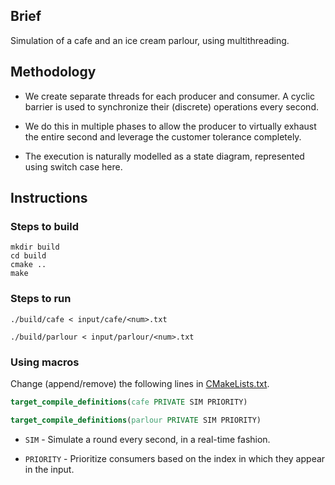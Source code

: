 ## Brief

Simulation of a cafe and an ice cream parlour, using multithreading.

## Methodology

- We create separate threads for each producer and consumer. A cyclic barrier is used to synchronize their (discrete) operations every second.

- We do this in multiple phases to allow the producer to virtually exhaust the entire second and leverage the customer tolerance completely.

- The execution is naturally modelled as a state diagram, represented using switch case here.

## Instructions

### Steps to build

```shell
mkdir build
cd build
cmake ..
make
```

### Steps to run

```shell
./build/cafe < input/cafe/<num>.txt
```

```shell
./build/parlour < input/parlour/<num>.txt
```

### Using macros

Change (append/remove) the following lines in [CMakeLists.txt](CMakeLists.txt).

```cmake
target_compile_definitions(cafe PRIVATE SIM PRIORITY)
```

```cmake
target_compile_definitions(parlour PRIVATE SIM PRIORITY)
```

- ``SIM`` - Simulate a round every second, in a real-time fashion.

- ``PRIORITY`` - Prioritize consumers based on the index in which they appear in the input.
